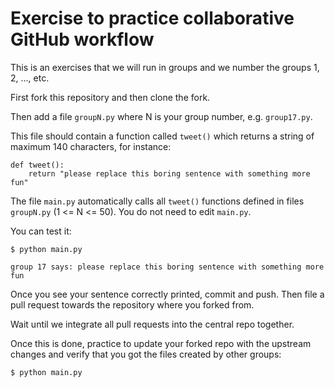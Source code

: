 # Exercise to practice collaborative GitHub workflow

This is an exercises that we will run in groups and we number the groups
1, 2, ..., etc.

First fork this repository and then clone the fork.

Then add a file `groupN.py` where N is your group number, e.g. `group17.py`.

This file should contain a function called `tweet()` which returns
a string of maximum 140 characters, for instance:
```
def tweet():
    return "please replace this boring sentence with something more fun"
```

The file `main.py` automatically calls all `tweet()` functions defined in files
`groupN.py` (1 <= N <= 50). You do not need to edit `main.py`.

You can test it:
```
$ python main.py

group 17 says: please replace this boring sentence with something more fun
```

Once you see your sentence correctly printed, commit and push.
Then file a pull request towards the repository where you forked from.

Wait until we integrate all pull requests into the central repo
together.

Once this is done, practice to update your forked repo with
the upstream changes and verify that you got the files
created by other groups:
```
$ python main.py
```
